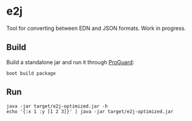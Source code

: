 # e2j

Tool for converting between EDN and JSON formats.  Work in progress.

## Build

Build a standalone jar and run it through [ProGuard](http://proguard.sourceforge.net/):

    boot build package
    
## Run

    java -jar target/e2j-optimized.jar -h
    echo '{:x 1 :y [1 2 3]}' | java -jar target/e2j-optimized.jar
